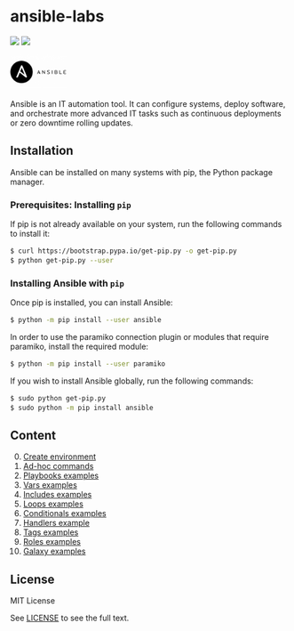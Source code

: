# ansible-labs

![](https://img.shields.io/badge/ansible-v2.10.13-white?logo=ansible)
![](https://img.shields.io/badge/ubuntu-20.04-critical?logo=ubuntu)

<img src="images/ansible-header-1024x640.png" width="20%" />

Ansible is an IT automation tool. It can configure systems, deploy software, and orchestrate more advanced IT tasks such as continuous deployments or zero downtime rolling updates.

## Installation

Ansible can be installed on many systems with pip, the Python package manager.

### Prerequisites: Installing `pip`
If pip is not already available on your system, run the following commands to install it:

```sh
$ curl https://bootstrap.pypa.io/get-pip.py -o get-pip.py
$ python get-pip.py --user
```

### Installing Ansible with `pip`

Once pip is installed, you can install Ansible:
```sh
$ python -m pip install --user ansible
```

In order to use the paramiko connection plugin or modules that require paramiko, install the required module:
```sh
$ python -m pip install --user paramiko
```

If you wish to install Ansible globally, run the following commands:
```sh
$ sudo python get-pip.py
$ sudo python -m pip install ansible
```

## Content

0. [Create environment](0.environment)
1. [Ad-hoc commands](1.ad-hoc)
2. [Playbooks examples](2.playbooks)
3. [Vars examples](3.vars)
4. [Includes examples](4.includes)
5. [Loops examples](5.loops)
6. [Conditionals examples](6.conditionals)
7. [Handlers example](7.handlers)
8. [Tags examples](8.tags)
9. [Roles examples](9.roles)
10. [Galaxy examples](10.galaxy)

## License

MIT License

See [LICENSE](https://github.com/aramirol/ansible-labs/blob/main/LICENSE) to see the full text.
